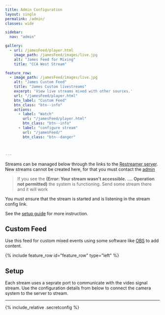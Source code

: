 ```yaml
---
title: Admin Configuration
layout: single
permalink: /admin/
classes: wide

sidebar:
  nav: "admin"

gallery:
  - url: /jamesFeed/player.html
    image_path: /jamesFeed/images/live.jpg
    alt: "James Feed for Mixing"
    title: "CCA West Stream"

feature_row:
  - image_path: /jamesFeed/images/live.jpg
    alt: "James Custom Feed"
    title: "James Custom livestreams"
    excerpt: 'View live streams mixed with other sources.'
    url: "/jamesFeed/player.html"
    btn_label: "Custom Feed"
    btn_class: "btn--info"
    actions:
      - label: "Watch"
        url: "/jamesFeed/player.html"
        btn_class: "btn--info"
      - label: "configure stream"
        url: "/jamesFeed/"
        btn_class: "btn--danger"



---
```


Streams can be managed below through the links to the [Restreamer server](https://github.com/datarhei/restreamer). New streams cannot be created here, for that you must contact the [admin](mailto:james@site-walk.org) 

> If you see the **(Error: Your stream wasn't accessible. .... Operation not permitted)** the system is functioning. Send some stream there and it will work

You must ensure that the stream is started and is listening in the stream config link.

See the [setup guide](/admin/setup) for more instruction. 

## Custom Feed 

Use this feed for custom mixed events using some software like [OBS](https://obsproject.com/) to add content.


{% include feature_row id="feature_row" type="left" %}

## Setup


Each stream uses a seprate port to communicate with the video signal stream. Use the configuration details from below to connect the camera system to the server to stream.

---

{% include_relative .secretconfig %}